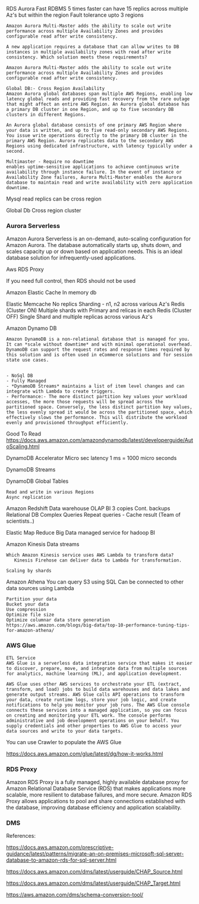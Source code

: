 RDS
Aurora
    Fast
    RDBMS
    5 times faster
    can have 15 replics across multiple Az's but within the region
    Fault tolerance upto 3 regions

    Amazon Aurora Multi-Master adds the ability to scale out write performance across multiple Availability Zones and provides configurable read after write consistency.

    A new application requires a database that can allow writes to DB instances in multiple availability zones with read after write consistency. Which solution meets these requirements?

    Amazon Aurora Multi-Master adds the ability to scale out write performance across multiple Availability Zones and provides configurable read after write consistency.

    Global DB:- Cross Region Availability
    Amazon Aurora global databases span multiple AWS Regions, enabling low latency global reads and providing fast recovery from the rare outage that might affect an entire AWS Region. An Aurora global database has a primary DB cluster in one Region, and up to five secondary DB clusters in different Regions.

    An Aurora global database consists of one primary AWS Region where your data is written, and up to five read-only secondary AWS Regions. You issue write operations directly to the primary DB cluster in the primary AWS Region. Aurora replicates data to the secondary AWS Regions using dedicated infrastructure, with latency typically under a second.

    Multimaster - Require no downtime
    enables uptime-sensitive applications to achieve continuous write availability through instance failure. In the event of instance or Availability Zone failures, Aurora Multi-Master enables the Aurora database to maintain read and write availability with zero application downtime. 





Mysql read replics can be cross region

Global Db
    Cross region cluster

### Aurora Serverless
Amazon Aurora Serverless is an on-demand, auto-scaling configuration for Amazon Aurora. The database automatically starts up, shuts down, and scales capacity up or down based on application needs. This is an ideal database solution for infrequently-used applications.



Aws RDS Proxy

If you need full control, then RDS should not be used

Amazon Elastic Cache
    In memory db

Elastic Memcache
    No replics
    Sharding - n1, n2 across various Az's
Redis (Cluster ON)
    Multiple shards with Primary and relicas in each
Redis (Cluster OFF)
    Single Shard and multiple replicas across various Az's



Amazon Dynamo DB

    Amazon DynamoDB is a non-relational database that is managed for you. It can *scale without downtime* and with minimal operational overhead. DynamoDB can support the request rates and response times required by this solution and is often used in eCommerce solutions and for session state use cases.
    

    - NoSql DB
    - Fully Managed
    - *DynamoDB Streams* maintains a list of item level changes and can integrate with Lambda to create triggers.
    - Performance:- The more distinct partition key values your workload accesses, the more those requests will be spread across the partitioned space. Conversely, the less distinct partition key values, the less evenly spread it would be across the partitioned space, which effectively slows the performance. This will distribute the workload evenly and provisioned throughput efficiently.

Good To Read
https://docs.aws.amazon.com/amazondynamodb/latest/developerguide/AutoScaling.html


DynamoDB Accelerator
    Micro sec latency
    1 ms = 1000 micro seconds

DynamoDB Streams

DynamoDB Global Tables

    Read and write in various Regions
    Async replication

Amazon Redshift
    Data warehouse
    OLAP
    BI
    3 copies
    Cont. backups
    Relational DB
    Complex Queries
    Repeat queries - Cache result (Team of scientists..)

Elastic Map Reduce
    Big Data
    managed service for hadoop
    BI

Amazon Kinesis
    Data streams

    Which Amazon Kinesis service uses AWS Lambda to transform data?
       Kinesis Firehose can deliver data to Lambda for transformation.

    Scaling by shards
    
Amazon Athena
    You can query S3 using SQL
    Can be connected to other data sources using Lambda

    Partition your data
    Bucket your data
    Use compression
    Optimize file size
    Optimize columnar data store generation
    https://aws.amazon.com/blogs/big-data/top-10-performance-tuning-tips-for-amazon-athena/

### AWS Glue
    ETL Service
    AWS Glue is a serverless data integration service that makes it easier to discover, prepare, move, and integrate data from multiple sources for analytics, machine learning (ML), and application development.

    AWS Glue uses other AWS services to orchestrate your ETL (extract, transform, and load) jobs to build data warehouses and data lakes and generate output streams. AWS Glue calls API operations to transform your data, create runtime logs, store your job logic, and create notifications to help you monitor your job runs. The AWS Glue console connects these services into a managed application, so you can focus on creating and monitoring your ETL work. The console performs administrative and job development operations on your behalf. You supply credentials and other properties to AWS Glue to access your data sources and write to your data targets.


You can use Crawler to populate the AWS Glue

https://docs.aws.amazon.com/glue/latest/dg/how-it-works.html


### RDS Proxy

Amazon RDS Proxy is a fully managed, highly available database proxy for Amazon Relational Database Service (RDS) that makes applications more scalable, more resilient to database failures, and more secure. Amazon RDS Proxy allows applications to pool and share connections established with the database, improving database efficiency and application scalability.



### DMS

References:

https://docs.aws.amazon.com/prescriptive-guidance/latest/patterns/migrate-an-on-premises-microsoft-sql-server-database-to-amazon-rds-for-sql-server.html

https://docs.aws.amazon.com/dms/latest/userguide/CHAP_Source.html

https://docs.aws.amazon.com/dms/latest/userguide/CHAP_Target.html

https://aws.amazon.com/dms/schema-conversion-tool/